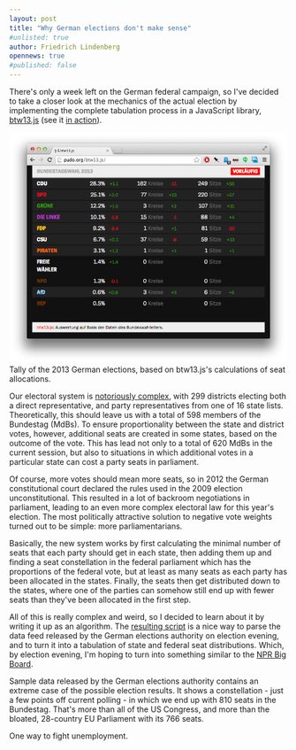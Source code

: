 ```yaml
---
layout: post
title: "Why German elections don't make sense"
#unlisted: true
author: Friedrich Lindenberg
opennews: true
#published: false
---
```


There's only a week left on the German federal campaign, so I've decided to take a closer look 
at the mechanics of the actual election by implementing the complete tabulation process in a 
JavaScript library, [btw13.js](https://github.com/pudo/btw13.js) (see it [in action](http://pudo.org/btw13.js/)).

<div class="captioned">
    <a href="http://pudo.org/btw13.js/"><img src="/assets/images/btw13.js.png" class="img-responsive"></a>
    <div class="caption">
        Tally of the 2013 German elections, based on btw13.js's calculations of seat allocations.
    </div>
</div>

Our electoral system is [notoriously complex](http://en.wikipedia.org/wiki/Bundestag#Distribution_of_seats_in_the_Bundestag), with 299 districts electing both a direct
representative, and party representatives from one of 16 state lists. Theoretically, this should
leave us with a total of 598 members of the Bundestag (MdBs). To ensure proportionality between
the state and district votes, however, additional seats are created in some states, based on the
outcome of the vote. This has lead not only to a total of 620 MdBs in the current session, but
also to situations in which additional votes in a particular state can cost a party seats in
parliament.

Of course, more votes should mean more seats, so in 2012 the German constitutional court declared
the rules used in the 2009 election unconstitutional. This resulted in a lot of backroom
negotiations in parliament, leading to an even more complex electoral law for this year's
election. The most politically attractive solution to negative vote weights turned out to be
simple: more parliamentarians.

Basically, the new system works by first calculating the minimal number of seats that each party
should get in each state, then adding them up and finding a seat constellation in the federal 
parliament which has the proportions of the federal vote, but at least as many seats as each 
party has been allocated in the states. Finally, the seats then get distributed down to the
states, where one of the parties can somehow still end up with fewer seats than they've been 
allocated in the first step.

All of this is really complex and weird, so I decided to learn about it by writing it up as an 
algorithm. The [resulting script](https://github.com/pudo/btw13.js/blob/gh-pages/js/tabulator.js)
is a nice way to parse the data feed released by the German elections authority on election
evening, and to turn it into a tabulation of state and federal seat distributions. Which, by
election evening, I'm hoping to turn into something similar to the [NPR Big Board](http://election2012.npr.org/bigboard/president.html).

Sample data released by the German elections authority contains an extreme case of the possible
election results. It shows a constellation - just a few points off current polling - in which
we end up with 810 seats in the Bundestag. That's more than all of the US Congress, and more
than the bloated, 28-country EU Parliament with its 766 seats. 

One way to fight unemployment.
